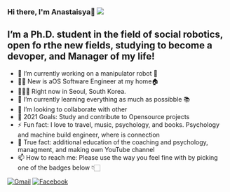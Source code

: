 ### Hi there, I'm Anastaisya👋 ![](https://cliply.co/clip/waving-hand/)

## I’m a Ph.D. student in the field of social robotics, open fo rthe new fields, studying to become a devoper, and Manager of my life!

- 🔭 I’m currently working on a manipulator robot 🤖
- 👨‍💻 New is aOS Software Engineer at my home🏠
- 📍👨‍🗺️ Right now in Seoul, South Korea.
- 🌱 I’m currently learning everything as much as possibble 📚 
- 👯 I’m looking to collaborate with other
- 🥅 2021 Goals: Study and contribute to Opensource projects
- ⚡ Fun fact: I love to travel, music, psychology, and books. Psychology and machine build engineer, where is connection
- 💬 True fact: additional education of the coaching and psychology, managment, and making own YouTube channel
- 📫 How to reach me: Please use the way you feel fine with by picking one of the badges below 👇🏻


[![Gmail](https://img.shields.io/badge/Gmail-d14836?style=flat-square&logo=Gmail&logoColor=white&link=mailto:arydong13@gmail.com)](mailto:arydong13@gmail.com)
[![Facebook](https://img.shields.io/badge/facebook-1877f2?style=flat-square&logo=facebook&logoColor=white&link=https://https://www.facebook.com/anastasiya.rybakova.965)](https://www.facebook.com/cheolwoo.lee.1004)

